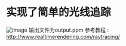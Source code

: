 # 实现了简单的光线追踪
![image](https://user-images.githubusercontent.com/47974659/113579195-86ed8900-9656-11eb-87a2-1fa1cbfb9351.png)
输出文件为output.ppm
参考教程 : http://www.realtimerendering.com/raytracing/
